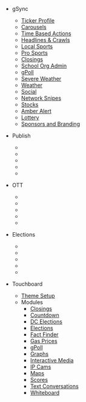 - gSync
  - [Ticker Profile](tickerprofile.md)
  - [Carousels](carousels.md)
  - [Time Based Actions](timebasedactions.md)
  - [Headlines & Crawls](headlinesandcrawls.md)
  - [Local Sports](localsports.md)
  - [Pro Sports](prosports.md)
  - [Closings](closings.md)
  - [School Org Admin](schoolorgadmin.md)
  - [gPoll](gpoll.md)
  - [Severe Weather](severeweather.md)
  - [Weather](weather.md)
  - [Social](social.md)
  - [Network Snipes](networksnipes.md)
  - [Stocks](stocks.md)
  - [Amber Alert](amberalert.md)
  - [Lottery](lottery.md)
  - [Sponsors and Branding](sponsorsandbranding.md)  


- Publish
  - []()
  - []()
  - []()
  - []()
  - []()

- OTT
  - []()
  - []()
  - []()
  - []()
  - []()
  
- Elections
  - []()
  - []()
  - []()
  - []()
  - []()

- Touchboard
  - [Theme Setup](themesetup.md)
  - Modules
    - [Closings](touchboard-closings.md)
    - [Countdown]()
    - [DC Elections]()
    - [Elections]()
    - [Fact Finder]()
    - [Gas Prices]()
    - [gPoll]()
    - [Graphs]()
    - [Interactive Media]()
    - [IP Cams]()
    - [Maps]()
    - [Scores]()
    - [Text Conversations]()
    - [Whiteboard]()  
